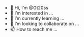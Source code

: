 - 👋 Hi, I’m @Gt20ss
- 👀 I’m interested in ...
- 🌱 I’m currently learning ...
- 💞️ I’m looking to collaborate on ...
- 📫 How to reach me ...

<!---
Gt20ss/Gt20ss is a ✨ special ✨ repository because its `README.md` (this file) appears on your GitHub profile.
You can click the Preview link to take a look at your changes.
--->
